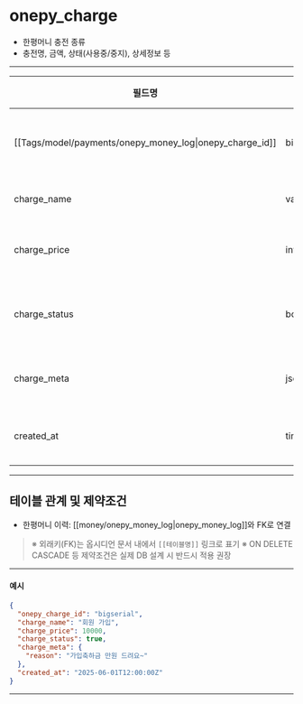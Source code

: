# onepy_charge

- 한평머니 충전 종류
- 충전명, 금액, 상태(사용중/중지), 상세정보 등

---

| 필드명                                                      | 타입          | 필수  | 기본값   | 설명        |
| -------------------------------------------------------- | ----------- | --- | ----- | --------- |
| [[Tags/model/payments/onepy_money_log\|onepy_charge_id]] | bigserial   | Y   |       | PK, 자동 증가 |
| charge_name                                              | varchar(64) | Y   |       | 충전명       |
| charge_price                                             | int4        | Y   | 0     | 충전 금액     |
| charge_status                                            | bool        | Y   | true  | 사용중/중지    |
| charge_meta                                              | jsonb       | N   | {}    | 상세 정보     |
| created_at                                               | timestamp   | Y   | now() | 생성 일시     |

---

## 테이블 관계 및 제약조건

- 한평머니 이력: [[money/onepy_money_log|onepy_money_log]]와 FK로 연결

> ※ 외래키(FK)는 옵시디언 문서 내에서 `[[테이블명]]` 링크로 표기
> ※ ON DELETE CASCADE 등 제약조건은 실제 DB 설계 시 반드시 적용 권장

---

#### 예시

```json
{
  "onepy_charge_id": "bigserial",
  "charge_name": "회원 가입",
  "charge_price": 10000,
  "charge_status": true,
  "charge_meta": {
    "reason": "가입축하금 만원 드려요~"
  },
  "created_at": "2025-06-01T12:00:00Z"
}
```

---
